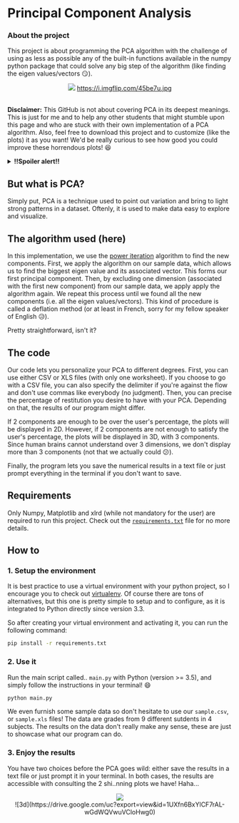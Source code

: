 # Principal Component Analysis

### About the project
This project is about programming the PCA algorithm with the challenge of using as less as possible any of the built-in functions available in the numpy python package that could solve any big step of the algorithm (like finding the eigen values/vectors :smirk:).

<div align="center">
  <img src="https://i.imgflip.com/45be7u.jpg"/>
  <a href="https://i.imgflip.com/45be7u.jpg">https://i.imgflip.com/45be7u.jpg</a>
</div><br/>  
  
**Disclaimer:** This GitHub is not about covering PCA in its deepest meanings. This is just for me and to help any other students that might stumble upon this page and who are stuck with their own implementation of a PCA algorithm. Also, feel free to download this project and to customize (like the plots) it as you want! We'd be really curious to see how good you could improve these horrendous plots! :laughing:

<details>
  <summary><b>!!Spoiler alert!!</b></summary>
  
  We half-failed on this one because we still used numpy so.. mea culpa. :sweat_smile: But we stuck to the very basic one, so keep reading, you might find what your're looking for! :wink:)
</details>

## But what is PCA?

Simply put, PCA is a technique used to point out variation and bring to light strong patterns in a dataset. Oftenly, it is used to make data easy to explore and visualize.

## The algorithm used (here)

In this implementation, we use the [power iteration](https://en.wikipedia.org/wiki/Power_iteration) algorithm to find the new components. First, we apply the algorithm on our sample data, which allows us to find the biggest eigen value and its associated vector. This forms our first principal component. Then, by excluding one dimension (associated with the first new component) from our sample data, we apply apply the algorithm again. We repeat this process until we found all the new components (i.e. all the eigen values/vectors). This kind of procedure is called a deflation method (or at least in French, sorry for my fellow speaker of English :disappointed_relieved:).

Pretty straightforward, isn't it?

## The code

Our code lets you personalize your PCA to different degrees. First, you can use either CSV or XLS files (with only one worksheet). If you choose to go with a CSV file, you can also specify the delimiter if you're against the flow and don't use commas like everybody (no judgment). Then, you can precise the percentage of restitution you desire to have with your PCA. Depending on that, the results of our program might differ.

If 2 components are enough to be over the user's percentage, the plots will be displayed in 2D. However, if 2 components are not enough to satisfy the user's percentage, the plots will be displayed in 3D, with 3 components. Since human brains cannot understand over 3 dimensions, we don't display more than 3 components (not that we actually could :confused:).

Finally, the program lets you save the numerical results in a text file or just prompt everything in the terminal if you don't want to save.

## Requirements
Only Numpy, Matplotlib and xlrd (while not mandatory for the user) are required to run this project. Check out the [```requirements.txt```](./requirements.txt) file for no more details.

## How to

### 1. Setup the environment

It is best practice to use a virtual environment with your python project, so I encourage you to check out [virtualenv](https://virtualenv.pypa.io/en/stable/). Of course there are tons of alternatives, but this one is pretty simple to setup and to configure, as it is integrated to Python directly since version 3.3.

So after creating your virtual environment and activating it, you can run the following command:
```bash
pip install -r requirements.txt
```

### 2. Use it

Run the main script called.. ```main.py``` with Python (version >= 3.5), and simply follow the instructions in your terminal! :smile:
```bash
python main.py
```

We even furnish some sample data so don't hesitate to use our ```sample.csv```, or ```sample.xls``` files! The data are grades from 9 different sutdents in 4 subjects. The results on the data don't really make any sense, these are just to showcase what our program can do.

### 3. Enjoy the results

You have two choices before the PCA goes wild: either save the results in a text file or just prompt it in your terminal. In both cases, the results are accessible with consulting the 2 shi..nning plots we have! Haha...

<div align="center">
  <img src="https://drive.google.com/uc?export=view&id=1SR5F-9f-4ir-hab7fkmahGUuxtcqi2IE"/>
</div>
<div align="center">
  ![3d](https://drive.google.com/uc?export=view&id=1UXfn6BxYlCF7rAL-wGdWQVwuVCloHwg0)
</div>
